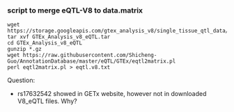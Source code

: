 ### script to merge eQTL-V8 to data.matrix
```
wget https://storage.googleapis.com/gtex_analysis_v8/single_tissue_qtl_data/GTEx_Analysis_v8_eQTL.tar
tar xvf GTEx_Analysis_v8_eQTL.tar
cd GTEx_Analysis_v8_eQTL
gunzip *.gz  
wget https://raw.githubusercontent.com/Shicheng-Guo/AnnotationDatabase/master/eQTL/GTEx/eqtl2matrix.pl
perl eqtl2matrix.pl > eqtl.v8.txt
```

Question:

* rs17632542 showed in GETx website, however not in downloaded V8_eQTL files. Why?
